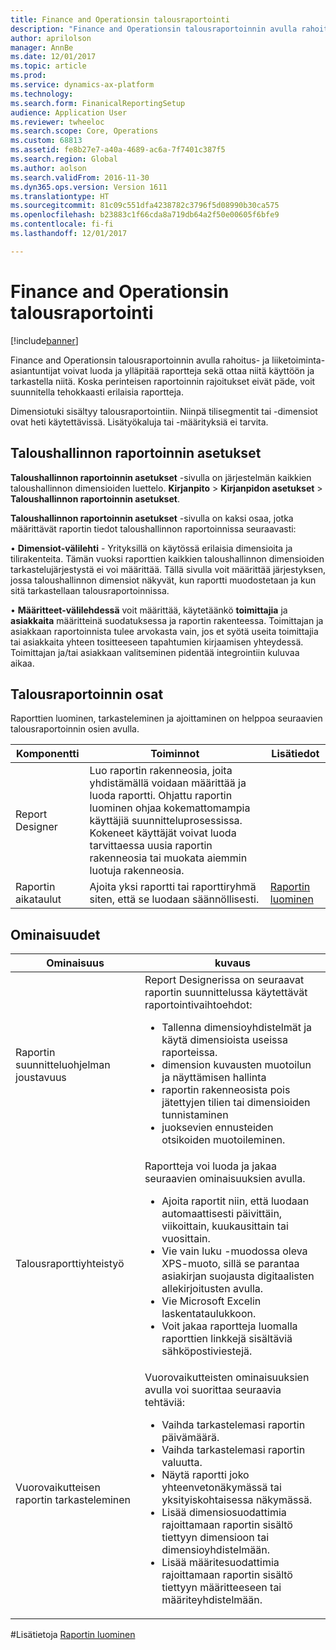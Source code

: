 ```yaml
---
title: Finance and Operationsin talousraportointi
description: "Finance and Operationsin talousraportoinnin avulla rahoitus- ja liiketoiminta-asiantuntijat voivat luoda ja ylläpitää raportteja sekä ottaa niitä käyttöön ja tarkastella niitä. Koska perinteisen raportoinnin rajoitukset eivät päde, voit suunnitella tehokkaasti erilaisia raportteja."
author: aprilolson
manager: AnnBe
ms.date: 12/01/2017
ms.topic: article
ms.prod: 
ms.service: dynamics-ax-platform
ms.technology: 
ms.search.form: FinanicalReportingSetup
audience: Application User
ms.reviewer: twheeloc
ms.search.scope: Core, Operations
ms.custom: 68813
ms.assetid: fe8b27e7-a40a-4689-ac6a-7f7401c387f5
ms.search.region: Global
ms.author: aolson
ms.search.validFrom: 2016-11-30
ms.dyn365.ops.version: Version 1611
ms.translationtype: HT
ms.sourcegitcommit: 81c09c551dfa4238782c3796f5d08990b30ca575
ms.openlocfilehash: b23883c1f66cda8a719db64a2f50e00605f6bfe9
ms.contentlocale: fi-fi
ms.lasthandoff: 12/01/2017

---
```


# <a name="financial-reporting-for-finance-and-operations"></a>Finance and Operationsin talousraportointi

[!include[banner](../includes/banner.md)]


Finance and Operationsin talousraportoinnin avulla rahoitus- ja liiketoiminta-asiantuntijat voivat luoda ja ylläpitää raportteja sekä ottaa niitä käyttöön ja tarkastella niitä. Koska perinteisen raportoinnin rajoitukset eivät päde, voit suunnitella tehokkaasti erilaisia raportteja.

Dimensiotuki sisältyy talousraportointiin. Niinpä tilisegmentit tai -dimensiot ovat heti käytettävissä. Lisätyökaluja tai -määrityksiä ei tarvita.

## <a name="financial-reporting-setup"></a>Taloushallinnon raportoinnin asetukset
**Taloushallinnon raportoinnin asetukset** -sivulla on järjestelmän kaikkien taloushallinnon dimensioiden luettelo. **Kirjanpito** > **Kirjanpidon asetukset** > **Taloushallinnon raportoinnin asetukset**. 

**Taloushallinnon raportoinnin asetukset** -sivulla on kaksi osaa, jotka määrittävät raportin tiedot taloushallinnon raportoinnissa seuraavasti:

•   **Dimensiot-välilehti** - Yrityksillä on käytössä erilaisia dimensioita ja tilirakenteita. Tämän vuoksi raporttien kaikkien taloushallinnon dimensioiden tarkastelujärjestystä ei voi määrittää. Tällä sivulla voit määrittää järjestyksen, jossa taloushallinnon dimensiot näkyvät, kun raportti muodostetaan ja kun sitä tarkastellaan talousraportoinnissa.

•   **Määritteet-välilehdessä** voit määrittää, käytetäänkö **toimittajia** ja **asiakkaita** määritteinä suodatuksessa ja raportin rakenteessa. Toimittajan ja asiakkaan raportoinnista tulee arvokasta vain, jos et syötä useita toimittajia tai asiakkaita yhteen tositteeseen tapahtumien kirjaamisen yhteydessä. Toimittajan ja/tai asiakkaan valitseminen pidentää integrointiin kuluvaa aikaa.



## <a name="financial-reporting-components"></a>Talousraportoinnin osat
Raporttien luominen, tarkasteleminen ja ajoittaminen on helppoa seuraavien talousraportoinnin osien avulla.

| Komponentti        | Toiminnot                                                                                                                                                                                                                                                                           | Lisätiedot                                                                          |
|------------------|-------------------------------------------------------------------------------------------------------------------------------------------------------------------------------------------------------------------------------------------------------------------------------------|-------------------------------------------------------------------------------------------------|
| Report Designer  | Luo raportin rakenneosia, joita yhdistämällä voidaan määrittää ja luoda raportti. Ohjattu raportin luominen ohjaa kokemattomampia käyttäjiä suunnitteluprosessissa. Kokeneet käyttäjät voivat luoda tarvittaessa uusia raportin rakenneosia tai muokata aiemmin luotuja rakenneosia. |                                                                                                 |
| Raportin aikataulut | Ajoita yksi raportti tai raporttiryhmä siten, että se luodaan säännöllisesti.                                                                                                                                                                                          | [Raportin luominen](generate-financial-report.md) |

## <a name="features"></a>Ominaisuudet
<table>
<thead>
<tr class="header">
<th>Ominaisuus</th>
<th>kuvaus</th>
</tr>
</thead>
<tbody>
<tr class="odd">
<td>Raportin suunnitteluohjelman joustavuus</td>
<td>Report Designerissa on seuraavat raportin suunnittelussa käytettävät raportointivaihtoehdot:
<ul>
<li>Tallenna dimensioyhdistelmät ja käytä dimensioista useissa raporteissa.</li>
<li>dimension kuvausten muotoilun ja näyttämisen hallinta</li>
<li>raportin rakenneosista pois jätettyjen tilien tai dimensioiden tunnistaminen</li>
<li>juoksevien ennusteiden otsikoiden muotoileminen.</li>
</ul></td>
</tr>
<tr class="even">
<td>Talousraporttiyhteistyö</td>
<td>Raportteja voi luoda ja jakaa seuraavien ominaisuuksien avulla.
<ul>
<li>Ajoita raportit niin, että luodaan automaattisesti päivittäin, viikoittain, kuukausittain tai vuosittain.</li>
<li>Vie vain luku -muodossa oleva XPS-muoto, sillä se parantaa asiakirjan suojausta digitaalisten allekirjoitusten avulla.</li>
<li>Vie Microsoft Excelin laskentataulukkoon.</li>
<li>Voit jakaa raportteja luomalla raporttien linkkejä sisältäviä sähköpostiviestejä.</li>
</ul></td>
</tr>
<tr class="odd">
<td>Vuorovaikutteisen raportin tarkasteleminen</td>
<td>Vuorovaikutteisten ominaisuuksien avulla voi suorittaa seuraavia tehtäviä:
<ul>
<li>Vaihda tarkastelemasi raportin päivämäärä.</li>
<li>Vaihda tarkastelemasi raportin valuutta.</li>
<li>Näytä raportti joko yhteenvetonäkymässä tai yksityiskohtaisessa näkymässä.</li>
<li>Lisää dimensiosuodattimia rajoittamaan raportin sisältö tiettyyn dimensioon tai dimensioyhdistelmään.</li>
<li>Lisää määritesuodattimia rajoittamaan raportin sisältö tiettyyn määritteeseen tai määriteyhdistelmään.</li>
</ul>
</td>
</tr>
</tbody>
</table>

#<a name="see-also"></a>Lisätietoja
[Raportin luominen](generate-financial-report.md)





